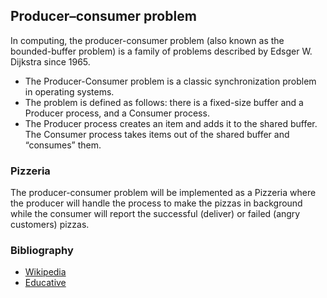 ## Producer–consumer problem

In computing, the producer-consumer problem (also known as the bounded-buffer problem) is a family of problems described by Edsger W. Dijkstra since 1965.

- The Producer-Consumer problem is a classic synchronization problem in operating systems.
- The problem is defined as follows: there is a fixed-size buffer and a Producer process, and a Consumer process.
- The Producer process creates an item and adds it to the shared buffer. The Consumer process takes items out of the shared buffer and “consumes” them.

### Pizzeria
The producer-consumer problem will be implemented as a Pizzeria where the producer will handle the process to make the pizzas in background while the consumer will report the successful (deliver) or failed (angry customers) pizzas. 

### Bibliography
- [Wikipedia](https://en.wikipedia.org/wiki/Producer%E2%80%93consumer_problem)
- [Educative](https://www.educative.io/answers/what-is-the-producer-consumer-problem)
